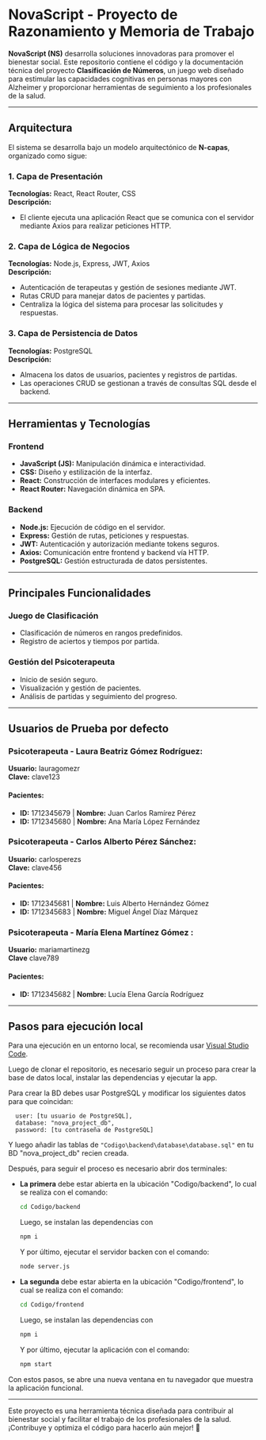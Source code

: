# NovaScript - Proyecto de Razonamiento y Memoria de Trabajo  

**NovaScript (NS)** desarrolla soluciones innovadoras para promover el bienestar social. Este repositorio contiene el código y la documentación técnica del proyecto **Clasificación de Números**, un juego web diseñado para estimular las capacidades cognitivas en personas mayores con Alzheimer y proporcionar herramientas de seguimiento a los profesionales de la salud.  

---

## Arquitectura  

El sistema se desarrolla bajo un modelo arquitectónico de **N-capas**, organizado como sigue:  

### 1. Capa de Presentación  
**Tecnologías:** React, React Router, CSS  
**Descripción:**  
- El cliente ejecuta una aplicación React que se comunica con el servidor mediante Axios para realizar peticiones HTTP.  

### 2. Capa de Lógica de Negocios  
**Tecnologías:** Node.js, Express, JWT, Axios  
**Descripción:**  
- Autenticación de terapeutas y gestión de sesiones mediante JWT.  
- Rutas CRUD para manejar datos de pacientes y partidas.  
- Centraliza la lógica del sistema para procesar las solicitudes y respuestas.  

### 3. Capa de Persistencia de Datos  
**Tecnologías:** PostgreSQL  
**Descripción:**  
- Almacena los datos de usuarios, pacientes y registros de partidas.  
- Las operaciones CRUD se gestionan a través de consultas SQL desde el backend.  

---

## Herramientas y Tecnologías  

### Frontend  
- **JavaScript (JS):** Manipulación dinámica e interactividad.  
- **CSS:** Diseño y estilización de la interfaz.  
- **React:** Construcción de interfaces modulares y eficientes.  
- **React Router:** Navegación dinámica en SPA.  

### Backend  
- **Node.js:** Ejecución de código en el servidor.  
- **Express:** Gestión de rutas, peticiones y respuestas.  
- **JWT:** Autenticación y autorización mediante tokens seguros.  
- **Axios:** Comunicación entre frontend y backend vía HTTP.  
- **PostgreSQL:** Gestión estructurada de datos persistentes.  

---

## Principales Funcionalidades  

### Juego de Clasificación  
- Clasificación de números en rangos predefinidos.  
- Registro de aciertos y tiempos por partida.  

### Gestión del Psicoterapeuta  
- Inicio de sesión seguro.  
- Visualización y gestión de pacientes.  
- Análisis de partidas y seguimiento del progreso.  

---

## Usuarios de Prueba por defecto
  
### Psicoterapeuta - Laura Beatriz Gómez Rodríguez:
**Usuario:** lauragomezr  
**Clave:** clave123  
#### Pacientes:  
- **ID:** 1712345679 | **Nombre:** Juan Carlos Ramírez Pérez  
- **ID:** 1712345680 | **Nombre:** Ana María López Fernández  

### Psicoterapeuta - Carlos Alberto Pérez Sánchez:
**Usuario:** carlosperezs  
**Clave:** clave456  
#### Pacientes:  
- **ID:** 1712345681 | **Nombre:** Luis Alberto Hernández Gómez  
- **ID:** 1712345683 | **Nombre:** Miguel Ángel Díaz Márquez  

### Psicoterapeuta - María Elena Martínez Gómez  :
**Usuario:** mariamartinezg  
**Clave** clave789  
#### Pacientes:  
- **ID:** 1712345682 | **Nombre:** Lucía Elena García Rodríguez  

---

## Pasos para ejecución local

Para una ejecución en un entorno local, se recomienda usar [Visual Studio Code](https://code.visualstudio.com/download).  

Luego de clonar el repositorio, es necesario seguir un proceso para crear la base de datos local, instalar las dependencias y ejecutar la app. 

Para crear la BD debes usar PostgreSQL y modificar los siguientes datos para que coincidan:

``` JS
  user: [tu usuario de PostgreSQL],
  database: "nova_project_db",
  password: [tu contraseña de PostgreSQL]
```

Y luego añadir las tablas de ```"Codigo\backend\database\database.sql"``` en tu BD "nova_project_db" recien creada.

Después, para seguir el proceso es necesario abrir dos terminales:

- **La primera** debe estar abierta en la ubicación "Codigo/backend", lo cual se realiza con el comando:  

    ```bash
    cd Codigo/backend
    ```

    Luego, se instalan las dependencias con

    ```bash
    npm i
    ```

    Y por último, ejecutar el servidor backen con el comando:

    ```bash
    node server.js
    ```

- **La segunda** debe estar abierta en la ubicación "Codigo/frontend", lo cual se realiza con el comando:  

    ```bash
    cd Codigo/frontend
    ```

    Luego, se instalan las dependencias con

    ```bash
    npm i
    ```

    Y por último, ejecutar la aplicación con el comando:

    ```bash
    npm start
    ```

Con estos pasos, se abre una nueva ventana en tu navegador que muestra la aplicación funcional.

---

Este proyecto es una herramienta técnica diseñada para contribuir al bienestar social y facilitar el trabajo de los profesionales de la salud.  
¡Contribuye y optimiza el código para hacerlo aún mejor! 🚀  

